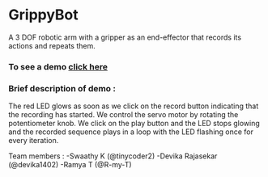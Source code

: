 # GrippyBot
A 3 DOF robotic arm with a gripper as an end-effector that records its actions and repeats them.

### To see a demo [click here](https://drive.google.com/drive/folders/1gZX_Vms71kkR7oWqp52sMEKILkBjg8Sy)
### Brief description of demo :
The red LED glows as soon as we click on the record button indicating that the recording has started. 
We control the servo motor by rotating the potentiometer knob. 
We click on the play button and the LED stops glowing and the recorded sequence plays in a loop with the LED flashing once for every iteration.

Team members :
-Swaathy K (@tinycoder2)
-Devika Rajasekar (@devika1402)
-Ramya T (@R-my-T)
